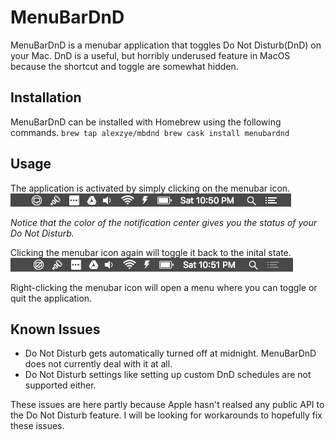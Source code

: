 # MenuBarDnD

MenuBarDnD is a menubar application that toggles Do Not Disturb(DnD) on your Mac. DnD is a useful, but horribly underused feature in MacOS because the shortcut and toggle are somewhat hidden.

## Installation
MenuBarDnD can be installed with Homebrew using the following commands.
`
brew tap alexzye/mbdnd
brew cask install menubardnd
`  

## Usage
The application is activated by simply clicking on the menubar icon.  
![deactivated](/img/deactivated.png)

*Notice that the color of the notification center gives you the status of your Do Not Disturb.*

Clicking the menubar icon again will toggle it back to the inital state.
![activated](/img/activated.png)

Right-clicking the menubar icon will open a menu where you can toggle or quit the application.  

## Known Issues
- Do Not Disturb gets automatically turned off at midnight. MenuBarDnD does not currently deal with it at all.
- Do Not Disturb settings like setting up custom DnD schedules are not supported either.

These issues are here partly because Apple hasn't realsed any public API to the Do Not Disturb feature. I will be looking for workarounds to hopefully fix these issues.
